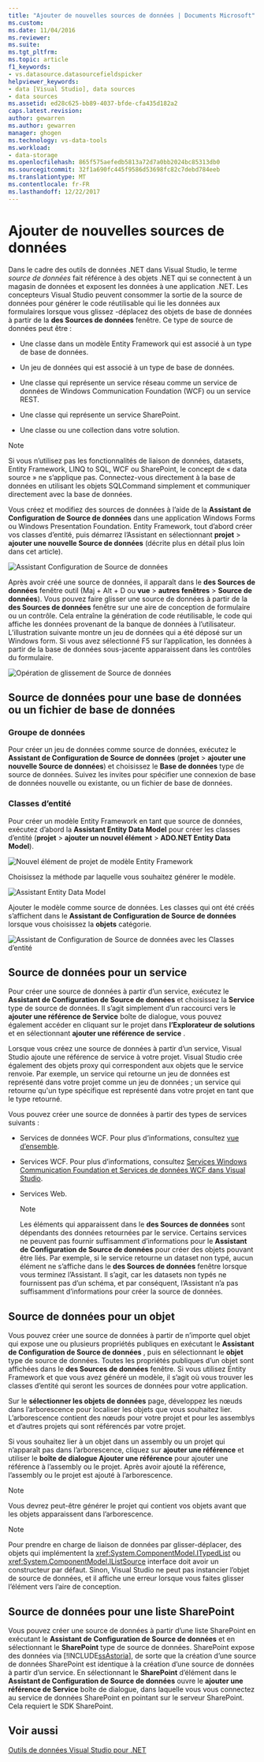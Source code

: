 ```yaml
---
title: "Ajouter de nouvelles sources de données | Documents Microsoft"
ms.custom: 
ms.date: 11/04/2016
ms.reviewer: 
ms.suite: 
ms.tgt_pltfrm: 
ms.topic: article
f1_keywords:
- vs.datasource.datasourcefieldspicker
helpviewer_keywords:
- data [Visual Studio], data sources
- data sources
ms.assetid: ed28c625-bb89-4037-bfde-cfa435d182a2
caps.latest.revision: 
author: gewarren
ms.author: gewarren
manager: ghogen
ms.technology: vs-data-tools
ms.workload:
- data-storage
ms.openlocfilehash: 865f575aefedb5813a72d7a0bb2024bc85313db0
ms.sourcegitcommit: 32f1a690fc445f9586d53698fc82c7debd784eeb
ms.translationtype: MT
ms.contentlocale: fr-FR
ms.lasthandoff: 12/22/2017
---
```

# <a name="add-new-data-sources"></a>Ajouter de nouvelles sources de données
Dans le cadre des outils de données .NET dans Visual Studio, le terme *source de données* fait référence à des objets .NET qui se connectent à un magasin de données et exposent les données à une application .NET. Les concepteurs Visual Studio peuvent consommer la sortie de la source de données pour générer le code réutilisable qui lie les données aux formulaires lorsque vous glissez -déplacez des objets de base de données à partir de la **des Sources de données** fenêtre. Ce type de source de données peut être :  
  
-   Une classe dans un modèle Entity Framework qui est associé à un type de base de données.  
  
-   Un jeu de données qui est associé à un type de base de données.  
  
-   Une classe qui représente un service réseau comme un service de données de Windows Communication Foundation (WCF) ou un service REST.  
  
-   Une classe qui représente un service SharePoint.  
  
-   Une classe ou une collection dans votre solution.  
  
> [!NOTE]
>  Si vous n’utilisez pas les fonctionnalités de liaison de données, datasets, Entity Framework, LINQ to SQL, WCF ou SharePoint, le concept de « data source » ne s’applique pas. Connectez-vous directement à la base de données en utilisant les objets SQLCommand simplement et communiquer directement avec la base de données.  
  
 Vous créez et modifiez des sources de données à l’aide de la **Assistant de Configuration de Source de données** dans une application Windows Forms ou Windows Presentation Foundation. Entity Framework, tout d’abord créer vos classes d’entité, puis démarrez l’Assistant en sélectionnant **projet** > **ajouter une nouvelle Source de données** (décrite plus en détail plus loin dans cet article).  
  
 ![Assistant Configuration de Source de données](../data-tools/media/data-source-configuration-wizard.png "Assistant Configuration de Source de données")  
  
 Après avoir créé une source de données, il apparaît dans le **des Sources de données** fenêtre outil (Maj + Alt + D ou **vue** > **autres fenêtres**  >  **Source de données**). Vous pouvez faire glisser une source de données à partir de la **des Sources de données** fenêtre sur une aire de conception de formulaire ou un contrôle. Cela entraîne la génération de code réutilisable, le code qui affiche les données provenant de la banque de données à l’utilisateur. L’illustration suivante montre un jeu de données qui a été déposé sur un Windows form. Si vous avez sélectionné F5 sur l’application, les données à partir de la base de données sous-jacente apparaissent dans les contrôles du formulaire.  
  
 ![Opération de glissement de Source de données](../data-tools/media/raddata-data-source-drag-operation.png "opération de glissement de raddata Source de données")  
  
## <a name="data-source-for-a-database-or-a-database-file"></a>Source de données pour une base de données ou un fichier de base de données  
  
### <a name="dataset"></a>Groupe de données  
 Pour créer un jeu de données comme source de données, exécutez le **Assistant de Configuration de Source de données** (**projet** > **ajouter une nouvelle Source de données**) et choisissez le  **Base de données** type de source de données. Suivez les invites pour spécifier une connexion de base de données nouvelle ou existante, ou un fichier de base de données.  
  
### <a name="entity-classes"></a>Classes d’entité  
 Pour créer un modèle Entity Framework en tant que source de données, exécutez d’abord la **Assistant Entity Data Model** pour créer les classes d’entité (**projet** > **ajouter un nouvel élément**  >  **ADO.NET Entity Data Model**).  
  
 ![Nouvel élément de projet de modèle Entity Framework](../data-tools/media/raddata-new-entity-framework-model-project-item.png "élément de projet de modèle de nouvelle Entity Framework raddata")  
  
 Choisissez la méthode par laquelle vous souhaitez générer le modèle.  
  
 ![Assistant Entity Data Model](../data-tools/media/raddata-entity-data-model-wizard.png "raddata Assistant Entity Data Model")  
  
 Ajouter le modèle comme source de données. Les classes qui ont été créés s’affichent dans le **Assistant de Configuration de Source de données** lorsque vous choisissez la **objets** catégorie.  
  
 ![Assistant de Configuration de Source de données avec les Classes d’entité](../data-tools/media/raddata-data-source-configuration-wizard-with-entity-classes.png "raddata Assistant de Configuration de Source de données avec les Classes d’entité")  
  
## <a name="data-source-for-a-service"></a>Source de données pour un service  
 Pour créer une source de données à partir d’un service, exécutez le **Assistant de Configuration de Source de données** et choisissez la **Service** type de source de données. Il s’agit simplement d’un raccourci vers le **ajouter une référence de Service** boîte de dialogue, vous pouvez également accéder en cliquant sur le projet dans **l’Explorateur de solutions** et en sélectionnant **ajouter une référence de service** .  
  
 Lorsque vous créez une source de données à partir d’un service, Visual Studio ajoute une référence de service à votre projet. Visual Studio crée également des objets proxy qui correspondent aux objets que le service renvoie. Par exemple, un service qui retourne un jeu de données est représenté dans votre projet comme un jeu de données ; un service qui retourne qu'un type spécifique est représenté dans votre projet en tant que le type retourné.  
  
 Vous pouvez créer une source de données à partir des types de services suivants :  
  
-   Services de données WCF. Pour plus d’informations, consultez [vue d’ensemble](/dotnet/framework/data/wcf/wcf-data-services-overview).  
  
-   Services WCF. Pour plus d’informations, consultez [Services Windows Communication Foundation et Services de données WCF dans Visual Studio](../data-tools/windows-communication-foundation-services-and-wcf-data-services-in-visual-studio.md).  
  
-   Services Web.  
  
    > [!NOTE]
    >  Les éléments qui apparaissent dans le **des Sources de données** sont dépendants des données retournées par le service. Certains services ne peuvent pas fournir suffisamment d’informations pour le **Assistant de Configuration de Source de données** pour créer des objets pouvant être liés. Par exemple, si le service retourne un dataset non typé, aucun élément ne s’affiche dans le **des Sources de données** fenêtre lorsque vous terminez l’Assistant. Il s’agit, car les datasets non typés ne fournissent pas d’un schéma, et par conséquent, l’Assistant n’a pas suffisamment d’informations pour créer la source de données.  
  
## <a name="data-source-for-an-object"></a>Source de données pour un objet  
 Vous pouvez créer une source de données à partir de n’importe quel objet qui expose une ou plusieurs propriétés publiques en exécutant le **Assistant de Configuration de Source de données** , puis en sélectionnant le **objet** type de source de données. Toutes les propriétés publiques d’un objet sont affichées dans le **des Sources de données** fenêtre.   Si vous utilisez Entity Framework et que vous avez généré un modèle, il s’agit où vous trouver les classes d’entité qui seront les sources de données pour votre application.  
  
 Sur le **sélectionner les objets de données** page, développez les nœuds dans l’arborescence pour localiser les objets que vous souhaitez lier. L’arborescence contient des nœuds pour votre projet et pour les assemblys et d’autres projets qui sont référencés par votre projet.  
  
 Si vous souhaitez lier à un objet dans un assembly ou un projet qui n’apparaît pas dans l’arborescence, cliquez sur **ajouter une référence** et utiliser le **boîte de dialogue Ajouter une référence** pour ajouter une référence à l’assembly ou le projet. Après avoir ajouté la référence, l’assembly ou le projet est ajouté à l’arborescence.  
  
> [!NOTE]
>  Vous devrez peut-être générer le projet qui contient vos objets avant que les objets apparaissent dans l’arborescence.  
  
> [!NOTE]
>  Pour prendre en charge de liaison de données par glisser-déplacer, des objets qui implémentent la <xref:System.ComponentModel.ITypedList> ou <xref:System.ComponentModel.IListSource> interface doit avoir un constructeur par défaut. Sinon, Visual Studio ne peut pas instancier l’objet de source de données, et il affiche une erreur lorsque vous faites glisser l’élément vers l’aire de conception.  
  
## <a name="data-source-for-a-sharepoint-list"></a>Source de données pour une liste SharePoint  
 Vous pouvez créer une source de données à partir d’une liste SharePoint en exécutant le **Assistant de Configuration de Source de données** et en sélectionnant le **SharePoint** type de source de données. SharePoint expose des données via [!INCLUDE[ssAstoria](../data-tools/includes/ssastoria_md.md)], de sorte que la création d’une source de données SharePoint est identique à la création d’une source de données à partir d’un service. En sélectionnant le **SharePoint** d’élément dans le **Assistant de Configuration de Source de données** ouvre le **ajouter une référence de Service** boîte de dialogue, dans laquelle vous vous connectez au service de données SharePoint en pointant sur le serveur SharePoint.  Cela requiert le SDK SharePoint.  
  
## <a name="see-also"></a>Voir aussi  
 [Outils de données Visual Studio pour .NET](../data-tools/visual-studio-data-tools-for-dotnet.md)